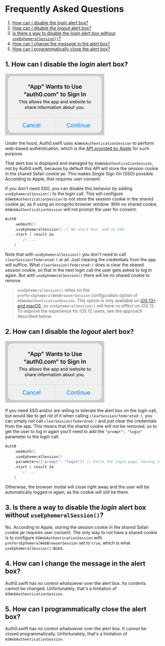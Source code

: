 # Frequently Asked Questions

1. [How can I disable the _login_ alert box?](#1-how-can-i-disable-the-login-alert-box)
2. [How can I disable the _logout_ alert box?](#2-how-can-i-disable-the-logout-alert-box)
3. [Is there a way to disable the _login_ alert box without `useEphemeralSession()`?](#3-is-there-a-way-to-disable-the-login-alert-box-without-useephemeralsession)
4. [How can I change the message in the alert box?](#4-how-can-i-change-the-message-in-the-alert-box)
5. [How can I programmatically close the alert box?](#5-how-can-i-programmatically-close-the-alert-box)

## 1. How can I disable the _login_ alert box?

![sso-alert](./sso-alert.png)

Under the hood, Auth0.swift uses `ASWebAuthenticationSession` to perform web-based authentication, which is the [API provided by Apple](https://developer.apple.com/documentation/authenticationservices/aswebauthenticationsession) for such purpose.

That alert box is displayed and managed by `ASWebAuthenticationSession`, not by Auth0.swift, because by default this API will store the session cookie in the shared Safari cookie jar. This makes Single Sign On (SSO) possible. According to Apple, that requires user consent.

If you don't need SSO, you can disable this behavior by adding `useEphemeralSession()` to the login call. This will configure `ASWebAuthenticationSession` to not store the session cookie in the shared cookie jar, as if using an incognito browser window. With no shared cookie, `ASWebAuthenticationSession` will not prompt the user for consent.

```swift
Auth0
    .webAuth()
    .useEphemeralSession() // No alert box, and no SSO
    .start { result in
        // ...
    }
```

Note that with `useEphemeralSession()` you don't need to call `clearSession(federated:)` at all. Just clearing the credentials from the app will suffice. What `clearSession(federated:)` does is clear the shared session cookie, so that in the next login call the user gets asked to log in again. But with `useEphemeralSession()` there will be no shared cookie to remove.

> `useEphemeralSession()` relies on the `prefersEphemeralWebBrowserSession` configuration option of `ASWebAuthenticationSession`. This option is only available on [iOS 13+ and macOS](https://developer.apple.com/documentation/authenticationservices/aswebauthenticationsession/3237231-prefersephemeralwebbrowsersessio), so `useEphemeralSession()` will have no effect on iOS 12. To improve the experience for iOS 12 users, see the approach described below.

## 2. How can I disable the _logout_ alert box?

![sso-alert](./sso-alert.png)

If you need SSO and/or are willing to tolerate the alert box on the login call, but would like to get rid of it when calling `clearSession(federated:)`, you can simply not call `clearSession(federated:)` and just clear the credentials from the app. This means that the shared cookie will not be removed, so to get the user to log in again you'll need to add the `"prompt": "login"` parameter to the _login_ call.

```swift
Auth0
    .webAuth()
    .useEphemeralSession()
    .parameters(["prompt": "login"]) // Force the login page, having cookie or not
    .start { result in
        // ...
    }
```

Otherwise, the browser modal will close right away and the user will be automatically logged in again, as the cookie will still be there.

## 3. Is there a way to disable the _login_ alert box without `useEphemeralSession()`?

No. According to Apple, storing the session cookie in the shared Safari cookie jar requires user consent. The only way to not have a shared cookie is to configure `ASWebAuthenticationSession` with `prefersEphemeralWebBrowserSession` set to `true`, which is what `useEphemeralSession()` does.

## 4. How can I change the message in the alert box?

Auth0.swift has no control whatsoever over the alert box. Its contents cannot be changed. Unfortunately, that's a limitation of `ASWebAuthenticationSession`.

## 5. How can I programmatically close the alert box?

Auth0.swift has no control whatsoever over the alert box. It cannot be closed programmatically. Unfortunately, that's a limitation of `ASWebAuthenticationSession`. 

